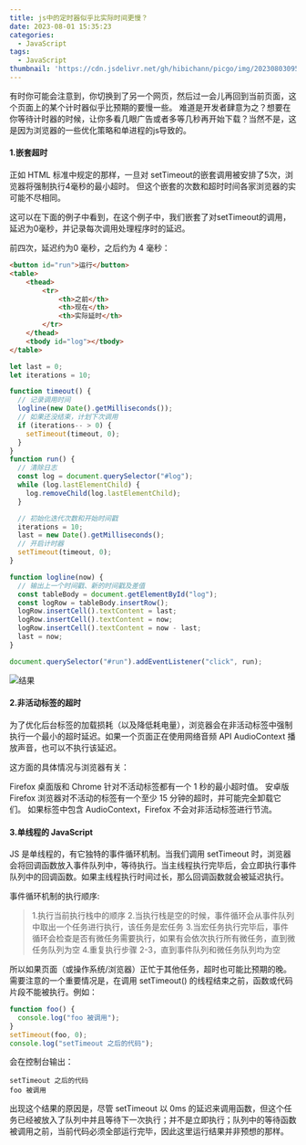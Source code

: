 ```yaml
---
title: js中的定时器似乎比实际时间更慢？
date: 2023-08-01 15:35:23
categories:
  - JavaScript
tags:
  - JavaScript
thumbnail: 'https://cdn.jsdelivr.net/gh/hibichann/picgo/img/202308030952843.png'
---
```


有时你可能会注意到，你切换到了另一个网页，然后过一会儿再回到当前页面，这个页面上的某个计时器似乎比预期的要慢一些。
难道是开发者肆意为之？想要在你等待计时器的时候，让你多看几眼广告或者多等几秒再开始下载？当然不是，这是因为浏览器的一些优化策略和单进程的js导致的。

#### 1.嵌套超时

正如 HTML 标准中规定的那样，一旦对 setTimeout的嵌套调用被安排了5次，浏览器将强制执行4毫秒的最小超时。
但这个嵌套的次数和超时时间各家浏览器的实可能不尽相同。

这可以在下面的例子中看到，在这个例子中，我们嵌套了对setTimeout的调用，延迟为0毫秒，并记录每次调用处理程序时的延迟。

前四次，延迟约为0 毫秒，之后约为 4 毫秒：

```html
<button id="run">运行</button>
<table>
	<thead>
		<tr>
			<th>之前</th>
			<th>现在</th>
			<th>实际延时</th>
		</tr>
	</thead>
	<tbody id="log"></tbody>
</table>
```

```js
let last = 0;
let iterations = 10;

function timeout() {
  // 记录调用时间
  logline(new Date().getMilliseconds());
  // 如果还没结束，计划下次调用
  if (iterations-- > 0) {
    setTimeout(timeout, 0);
  }
}
function run() {
  // 清除日志
  const log = document.querySelector("#log");
  while (log.lastElementChild) {
    log.removeChild(log.lastElementChild);
  }

  // 初始化迭代次数和开始时间戳
  iterations = 10;
  last = new Date().getMilliseconds();
  // 开启计时器
  setTimeout(timeout, 0);
}

function logline(now) {
  // 输出上一个时间戳、新的时间戳及差值
  const tableBody = document.getElementById("log");
  const logRow = tableBody.insertRow();
  logRow.insertCell().textContent = last;
  logRow.insertCell().textContent = now;
  logRow.insertCell().textContent = now - last;
  last = now;
}

document.querySelector("#run").addEventListener("click", run);
```

![结果](https://cdn.jsdelivr.net/gh/hibichann/picgo@main/202308030952843.png)

#### 2.非活动标签的超时

为了优化后台标签的加载损耗（以及降低耗电量），浏览器会在非活动标签中强制执行一个最小的超时延迟。如果一个页面正在使用网络音频
API AudioContext 播放声音，也可以不执行该延迟。

这方面的具体情况与浏览器有关：

Firefox 桌面版和 Chrome 针对不活动标签都有一个 1 秒的最小超时值。 安卓版 Firefox
浏览器对不活动的标签有一个至少 15 分钟的超时，并可能完全卸载它们。
如果标签中包含 AudioContext，Firefox 不会对非活动标签进行节流。

#### 3.单线程的 JavaScript

JS 是单线程的，有它独特的事件循环机制。当我们调用 setTimeout
时，浏览器会将回调函数放入事件队列中，等待执行。当主线程执行完毕后，会立即执行事件队列中的回调函数。如果主线程执行时间过长，那么回调函数就会被延迟执行。

事件循环机制的执行顺序:

> 1.执行当前执行栈中的顺序
> 2.当执行栈是空的时候，事件循环会从事件队列中取出一个任务进行执行，该任务是宏任务
> 3.当宏任务执行完毕后，事件循环会检查是否有微任务需要执行，如果有会依次执行所有微任务，直到微任务队列为空
> 4.重复执行步骤 2-3，直到事件队列和微任务队列均为空

所以如果页面（或操作系统/浏览器）正忙于其他任务，超时也可能比预期的晚。需要注意的一个重要情况是，在调用
setTimeout() 的线程结束之前，函数或代码片段不能被执行。例如：

```js
function foo() {
  console.log("foo 被调用");
}
setTimeout(foo, 0);
console.log("setTimeout 之后的代码");
```

会在控制台输出：

```
setTimeout 之后的代码
foo 被调用
```

出现这个结果的原因是，尽管 setTimeout 以 0ms
的延迟来调用函数，但这个任务已经被放入了队列中并且等待下一次执行；并不是立即执行；队列中的等待函数被调用之前，当前代码必须全部运行完毕，因此这里运行结果并非预想的那样。
